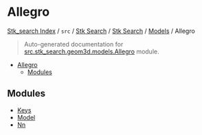 # Allegro

[Stk_search Index](../../../../../README.md#stk_search-index) / `src` / [Stk Search](../../../index.md#stk-search) / [Stk Search](../../../index.md#stk-search) / [Models](../index.md#models) / Allegro

> Auto-generated documentation for [src.stk_search.geom3d.models.Allegro](https://github.com/mohammedazzouzi15/STK_search/blob/main/src/stk_search/geom3d/models/Allegro/__init__.py) module.

- [Allegro](#allegro)
  - [Modules](#modules)

## Modules

- [Keys](./_keys.md)
- [Model](model/index.md)
- [Nn](nn/index.md)
